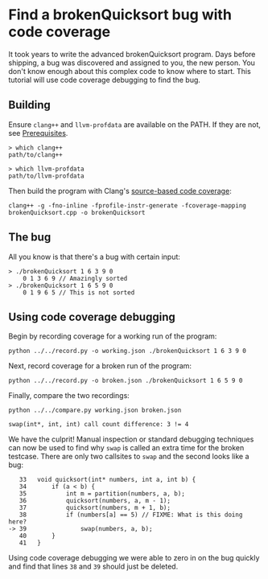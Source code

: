 Find a brokenQuicksort bug with code coverage
=========

It took years to write the advanced brokenQuicksort program. Days before shipping, a bug was discovered and assigned to you, the new person. You don't know enough about this complex code to know where to start. This tutorial will use code coverage debugging to find the bug.

## Building
Ensure `clang++` and `llvm-profdata` are available on the PATH. If they are not, see [Prerequisites](../../README.md#prerequisites).
```
> which clang++
path/to/clang++

> which llvm-profdata
path/to/llvm-profdata
```

Then build the program with Clang's [source-based code coverage](https://clang.llvm.org/docs/SourceBasedCodeCoverage.html):
```
clang++ -g -fno-inline -fprofile-instr-generate -fcoverage-mapping brokenQuicksort.cpp -o brokenQuicksort
```


## The bug
All you know is that there's a bug with certain input:
```
> ./brokenQuicksort 1 6 3 9 0
    0 1 3 6 9 // Amazingly sorted
> ./brokenQuicksort 1 6 5 9 0
    0 1 9 6 5 // This is not sorted
```

## Using code coverage debugging
Begin by recording coverage for a working run of the program:
```
python ../../record.py -o working.json ./brokenQuicksort 1 6 3 9 0
```

Next, record coverage for a broken run of the program:
```
python ../../record.py -o broken.json ./brokenQuicksort 1 6 5 9 0
```

Finally, compare the two recordings:
```
python ../../compare.py working.json broken.json

swap(int*, int, int) call count difference: 3 != 4
```

We have the culprit! Manual inspection or standard debugging techniques can now be used to find why `swap` is called an extra time for the broken testcase. There are only two callsites to `swap` and the second looks like a bug:
```
   33   void quicksort(int* numbers, int a, int b) {
   34       if (a < b) {
   35           int m = partition(numbers, a, b);
   36           quicksort(numbers, a, m - 1);
   37           quicksort(numbers, m + 1, b);
   38           if (numbers[a] == 5) // FIXME: What is this doing here?
-> 39               swap(numbers, a, b);
   40       }
   41   }
```

Using code coverage debugging we were able to zero in on the bug quickly and find that lines `38` and `39` should just be deleted.
